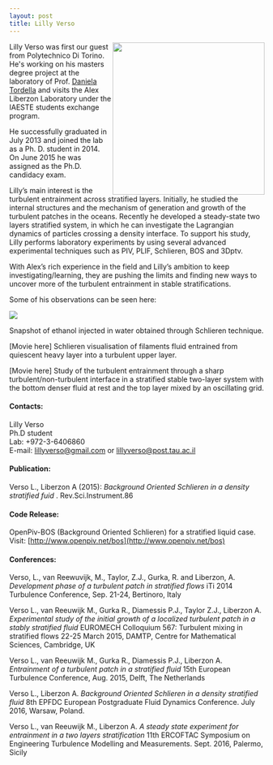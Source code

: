 ```yaml
---
layout: post
title: Lilly Verso
---
```


<img src="{{site.baseurl}}/images/Lilly_Verso.JPG" width="300" align="right">
Lilly Verso was first our guest from Polytechnico Di Torino. He's working on his masters degree project at the laboratory of Prof. <a href="http://areeweb.polito.it/ricerca/philofluid/people/72-daniela-tordella.html">Daniela Tordella</a> and visits the Alex Liberzon Laboratory under the IAESTE students exchange program.

He successfully graduated in July 2013 and joined the lab as a Ph. D. student in 2014. On June 2015 he was assigned as the Ph.D. candidacy exam.

Lilly’s main interest is the turbulent entrainment across stratified layers. 
Initially, he studied the internal structures and the mechanism of generation and growth of the turbulent patches in the oceans. 
Recently he developed a steady-state two layers stratified system, in which he can investigate the Lagrangian dynamics of particles crossing a density interface.
To support his study, Lilly performs laboratory experiments by using several advanced experimental techniques such as PIV, PLIF, Schlieren, BOS and 3Dptv. 

With Alex’s rich experience in the field and Lilly’s ambition to keep investigating/learning, they are pushing the limits and finding new ways to uncover more of the turbulent entrainment in stable stratifications. 

Some of his observations can be seen here: 
 
<img src="{{site.baseurl}}/images/Schlieren2.jpg" size="300">  

Snapshot of ethanol injected in water obtained through Schlieren technique.

[Movie here]
Schlieren visualisation of filaments fluid entrained from quiescent heavy layer into a turbulent upper layer. 

[Movie here]
Study of the turbulent entrainment through a sharp turbulent/non-turbulent interface in a stratified stable two-layer system with the bottom denser fluid at rest
and the top layer mixed by an oscillating grid.


#### Contacts:

Lilly Verso  
Ph.D student  
Lab: +972-3-6406860   
E-mail: lillyverso@gmail.com or lillyverso@post.tau.ac.il 

#### Publication:

Verso L., Liberzon A (2015): *Background Oriented Schlieren in a density stratified fuid* . Rev.Sci.Instrument.86


#### Code Release:
OpenPiv-BOS (Background Oriented Schlieren) for a stratified liquid case. Visit: [http://www.openpiv.net/bos](http://www.openpiv.net/bos)



#### Conferences:

Verso, L., van Reewuvijk, M., Taylor, Z.J., Gurka, R. and Liberzon, A.
*Development phase of a turbulent patch in stratified flows*
iTi 2014 Turbulence Conference, Sep. 21-24, Bertinoro, Italy

Verso L., van Reeuwijk M., Gurka R., Diamessis P.J., Taylor Z.J., Liberzon A.
*Experimental study of the initial growth of a localized turbulent patch in a stably stratified fluid*
EUROMECH Colloquium 567: Turbulent mixing in stratified flows 22-25 March 2015, DAMTP, Centre for Mathematical Sciences, Cambridge, UK

Verso L., van Reeuwijk M., Gurka R., Diamessis P.J., Liberzon A.
*Entrainment of a turbulent patch in a stratified fluid*
15th European Turbulence Conference, Aug. 2015, Delft, The Netherlands

Verso L., Liberzon A. 
*Background Oriented Schlieren in a density stratified fluid* 
8th EPFDC European Postgraduate Fluid Dynamics Conference. July 2016,  Warsaw, Poland.
 
Verso L., van Reeuwijk M., Liberzon A.
*A steady state experiment for entrainment in a two layers stratification*
11th ERCOFTAC Symposium on Engineering Turbulence Modelling and Measurements. Sept. 2016, Palermo, Sicily


